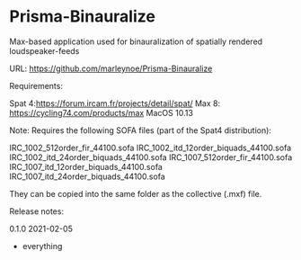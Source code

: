 # Prisma-Binauralize

 Max-based application used for binauralization of spatially rendered loudspeaker-feeds

URL: https://github.com/marleynoe/Prisma-Binauralize


Requirements:

Spat 4:https://forum.ircam.fr/projects/detail/spat/
Max 8: https://cycling74.com/products/max
MacOS 10.13


Note:
Requires the following SOFA files (part of the Spat4 distribution):

IRC_1002_512order_fir_44100.sofa
IRC_1002_itd_12order_biquads_44100.sofa
IRC_1002_itd_24order_biquads_44100.sofa
IRC_1007_512order_fir_44100.sofa
IRC_1007_itd_12order_biquads_44100.sofa
IRC_1007_itd_24order_biquads_44100.sofa

They can be copied into the same folder as the collective (.mxf) file.

Release notes:

0.1.0       2021-02-05

- everything
